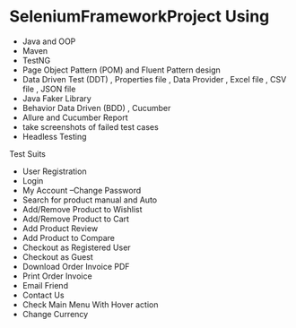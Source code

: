 # SeleniumFrameworkProject Using 
- Java and OOP
- Maven
- TestNG
- Page Object Pattern (POM) and Fluent Pattern design
- Data Driven Test  (DDT) , Properties file , Data Provider , Excel file , CSV file , JSON file
- Java Faker Library
- Behavior Data Driven (BDD) , Cucumber
- Allure and Cucumber Report
- take screenshots of failed test cases
- Headless Testing

Test Suits 
- User Registration
- Login
- My Account –Change Password
- Search for product manual and Auto
- Add/Remove Product to Wishlist
- Add/Remove Product to Cart
- Add Product Review
- Add Product to Compare
- Checkout as Registered User
- Checkout as Guest
- Download Order Invoice PDF
- Print Order Invoice
- Email Friend
- Contact Us
- Check Main Menu With Hover action
- Change Currency





